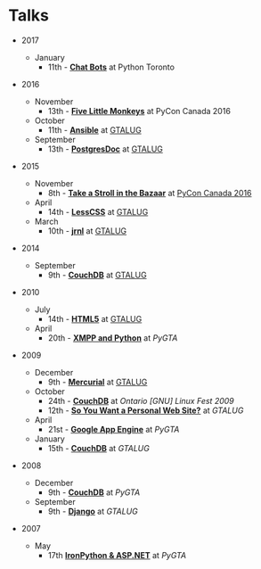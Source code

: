 # Talks

* 2017
  * January
    * 11th - [**Chat Bots**](2017/01/11/chat-bots) at Python Toronto

* 2016
    * November
        * 13th - [**Five Little Monkeys**](2016/11/13/five-little-monkeys) at PyCon Canada 2016
    * October
        * 11th - [**Ansible**](2016/10/11/ansible) at [GTALUG](https://gtalug.org/meeting/2016-10/)
    * September
        * 13th - [**PostgresDoc**](2016/09/13/postgresdoc) at [GTALUG](https://gtalug.org/meeting/2016-09/)
* 2015
    * November
        * 8th - [**Take a Stroll in the Bazaar**](2015/11/08/take-a-stroll-in-the-bazaar) at [PyCon Canada 2016](https://2015.pycon.ca/en/schedule/69/)
    * April
        * 14th - [**LessCSS**](2015/04/14/lesscss) at [GTALUG](https://gtalug.org/meeting/2015-04/)
    * March
        * 10th - [**jrnl**](2015/03/10/jrnl) at [GTALUG](https://gtalug.org/meeting/2015-03/)
* 2014
    * September
        * 9th - [**CouchDB**](2014/09/09/couchdb) at [GTALUG](https://gtalug.org/meeting/2014-09/)
* 2010
    * July
        * 14th - [**HTML5**](2010/07/14/html5) at [GTALUG](https://gtalug.org/meeting/2010-07/)
    * April
        * 20th - [**XMPP and Python**](2010/04/20/xmpp-python) at _PyGTA_
* 2009
    * December
        * 9th - [**Mercurial**](2009/12/09/mercurial) at [GTALUG](https://gtalug.org/meeting/2009-12/)
    * October
        * 24th - [**CouchDB**](2009/10/24/couchdb) at _Ontario [GNU] Linux Fest 2009_
        * 12th - [**So You Want a Personal Web Site?**](2009/10/12/so-you-want-a-personal-web-site) at _GTALUG_
    * April
        * 21st - [**Google App Engine**](2009/04/21/google-app-engine) at _PyGTA_
    * January
        * 15th - [**CouchDB**](2009/01/15/couchdb) at _GTALUG_
* 2008
    * December
        * 9th - [**CouchDB**](2008/12/09/couchdb) at _PyGTA_
    * September
        * 9th - [**Django**](2008/09/09/django) at _GTALUG_
* 2007
    * May
        * 17th [**IronPython & ASP.NET**](2007/04/17/ironpython-aspnet) at _PyGTA_

